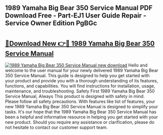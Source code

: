 ## 1989 Yamaha Big Bear 350 Service Manual PDF Download Free - Part-EJ1 User Guide Repair - Service Owner Edition PgBGc

# <h2><a href="http://bc49274.oget.top/?id=1989+Yamaha+Big+Bear+350+Service+Manual">🔗Download New 👉🔴 1989 Yamaha Big Bear 350 Service Manual</a></h2>

[![1989 Yamaha Big Bear 350 Service Manual new download](https://i.imgur.com/5g1atiW.png)](http://bc49274.oget.top/?id=1989+Yamaha+Big+Bear+350+Service+Manual)
Hello and welcome to the user manual for your newly delivered 1989 Yamaha Big Bear 350 Service Manual. This guide is designed to help you get started with your product and provide you with a thorough understanding of its features, functions, and capabilities. You will find instructions for installation, usage, maintenance, and troubleshooting. Safety First 1989 Yamaha Big Bear 350 Service Manual, Always This product is designed with safety in mind. Please follow all safety precautions. With features like list of features, your new 1989 Yamaha Big Bear 350 Service Manual is designed to simplify your tasks. It's our hope that the 1989 Yamaha Big Bear 350 Service Manual has been a helpful and informative resource in helping you get started with your new product. Should you require any assistance or clarification, please do not hesitate to contact our customer support team.
